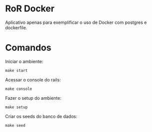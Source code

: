 # RoR Docker

Aplicativo apenas para exemplificar o uso de Docker com postgres e dockerfile.

# Comandos

Iniciar o ambiente:

`make start`

Acessar o console do rails:

`make console`

Fazer o setup do ambiente:

`make setup`

Criar os seeds do banco de dados:

`make seed`
